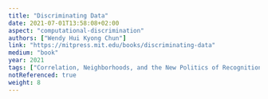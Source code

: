 ```yaml
---
title: "Discriminating Data"
date: 2021-07-01T13:58:08+02:00
aspect: "computational-discrimination"
authors: ["Wendy Hui Kyong Chun"]
link: "https://mitpress.mit.edu/books/discriminating-data"
medium: "book"
year: 2021
tags: ["Correlation, Neighborhoods, and the New Politics of Recognition", "How Big Data and machine learning encode discrimination and create agitated clusters of comforting rage"]
notReferenced: true
weight: 8
---
```

